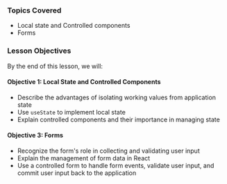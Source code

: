 <!-- h1, h2 already used by CTD Learns -->
### Topics Covered

- Local state and Controlled components
- Forms

### Lesson Objectives

By the end of this lesson, we will:

#### Objective 1: Local State and Controlled Components

- Describe the advantages of isolating working values from application state
- Use `useState` to implement local state
- Explain controlled components and their importance in managing state

#### Objective 3: Forms

- Recognize the form's role in collecting and validating user input
- Explain the management of form data in React
- Use a controlled form to handle form events, validate user input, and commit user input back to the application
